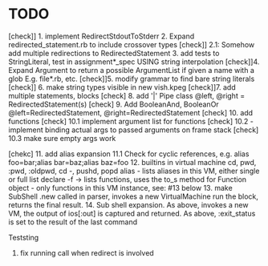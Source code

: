 # TODO



[check]] 1. implement RedirectStdoutToStderr
2. Expand redirected_statement.rb to include crossover types
[check]] 2.1: Somehow add multiple redirections to RedirectedStatement
3. add tests to StringLiteral, test in assignment*_spec USING string interpolation
[check]]4. Expand Argument to return a possible ArgumentList if given a name with a glob E.g. file*.rb, etc.
[check]]5. modify grammar to find bare string literals
[check]] 6. make string types visible in new vish.kpeg
[check]]7. add multiple statements, blocks
[check] 8. add '|' Pipe class @left, @right = RedirectedStatement(s)
[check] 9. Add BooleanAnd, BooleanOr @left=RedirectedStatement, @right=RedirectedStatement
[check] 10. add functions
[check]  10.1 implement argument list for functions
[check]  10.2 - implement binding actual args to passed arguments on frame stack
  [check] 10.3 make sure empty args work
  
[chekc] 11. add alias expansion
  11.1 Check for cyclic references, e.g. alias foo=bar;alias bar=baz;alias baz=foo
12. builtins in virtual machine
  cd, pwd, :pwd, :oldpwd, cd -, pushd, popd
    alias - lists aliases in this VM, either single or full list
      declare -f -> lists functions, uses the to_s method for Function object
          - only functions in this VM instance, see: #13 below
           13. make SubShell .new called in parser, invokes a new VirtualMachine
               run the block, returns the final result.
               14. Sub shell expansion.  As above, invokes a new VM, the output of ios[:out] is captured and returned.
    As above, :exit_status is set to the result of the last command


Teststing

1. fix running call when redirect is involved